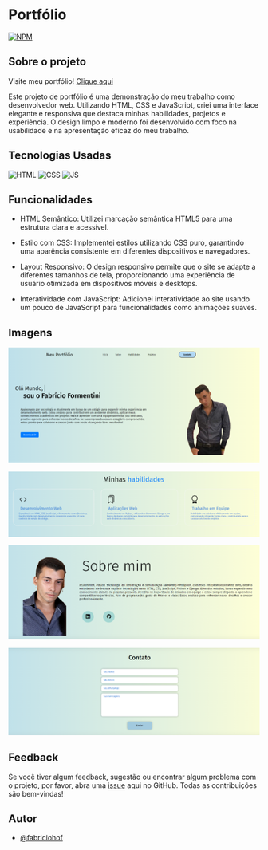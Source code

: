 
# Portfólio

 [![NPM](https://img.shields.io/npm/l/react)](https://github.com/fabriciohof/portfolio/blob/main/LICENSE)

## Sobre o projeto
 
Visite meu portfólio! <a href="https://formentiniportfolio.netlify.app/" target="_blank">Clique aqui</a>

Este projeto de portfólio é uma demonstração do meu trabalho como desenvolvedor web. Utilizando HTML, CSS e JavaScript, criei uma interface elegante e responsiva que destaca minhas habilidades, projetos e experiência. O design limpo e moderno foi desenvolvido com foco na usabilidade e na apresentação eficaz do meu trabalho.

## Tecnologias Usadas

![HTML](https://img.shields.io/badge/HTML5-E34F26?style=for-the-badge&logo=html5&logoColor=white)
![CSS](https://img.shields.io/badge/CSS3-1572B6?style=for-the-badge&logo=css3&logoColor=white)
![JS](https://img.shields.io/badge/JavaScript-F7DF1E?style=for-the-badge&logo=javascript&logoColor=black)

## Funcionalidades

- HTML Semântico: Utilizei marcação semântica HTML5 para uma estrutura clara e acessível.

- Estilo com CSS: Implementei estilos utilizando CSS puro, garantindo uma aparência consistente em diferentes dispositivos e navegadores.

- Layout Responsivo: O design responsivo permite que o site se adapte a diferentes tamanhos de tela, proporcionando uma experiência de usuário otimizada em dispositivos móveis e desktops.

- Interatividade com JavaScript: Adicionei interatividade ao site usando um pouco de JavaScript para funcionalidades como animações suaves.

## Imagens

![topo](https://github.com/fabriciohof/portfolio/blob/main/imgs/assets/topo.png)

![topo](https://github.com/fabriciohof/portfolio/blob/main/imgs/assets/habilidades.png)

![topo](https://github.com/fabriciohof/portfolio/blob/main/imgs/assets/sobre.png)



![topo](https://github.com/fabriciohof/portfolio/blob/main/imgs/assets/contato.png)

## Feedback

Se você tiver algum feedback, sugestão ou encontrar algum problema com o projeto, por favor, abra uma [issue](https://github.com/fabriciohof/portfolio/issues) aqui no GitHub. Todas as contribuições são bem-vindas!


## Autor

- [@fabriciohof](https://www.github.com/fabriciohof)
